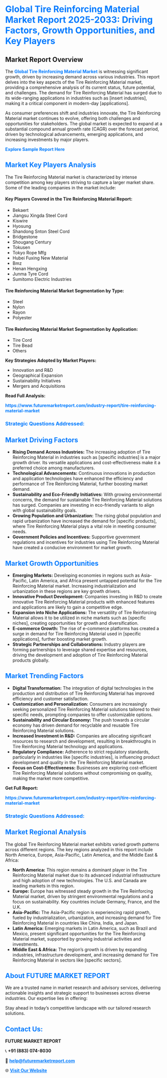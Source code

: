 <h1 style="color: #007BFF;">Global Tire Reinforcing Material Market Report 2025-2033: Driving Factors, Growth Opportunities, and Key Players</h1>

<section id="overview">
<h2>Market Report Overview</h2>
<p>The <a href="https://www.futuremarketreport.com/industry-report/tire-reinforcing-material-market" style="color: #007BFF; text-decoration: none;"><strong>Global Tire Reinforcing Material Market</strong></a> is witnessing significant growth, driven by increasing demand across various industries. This report delves into the key aspects of the Tire Reinforcing Material market, providing a comprehensive analysis of its current status, future potential, and challenges. The demand for Tire Reinforcing Material has surged due to its wide-ranging applications in industries such as [insert industries], making it a critical component in modern-day [applications].</p>
<p>As consumer preferences shift and industries innovate, the Tire Reinforcing Material market continues to evolve, offering both challenges and opportunities for stakeholders. The global market is expected to expand at a substantial compound annual growth rate (CAGR) over the forecast period, driven by technological advancements, emerging applications, and increasing investments by major players.</p>
</section>

<section id="overview">
<p><a href="https://www.futuremarketreport.com/request-sample/reportId=29548" style="color: #007BFF; text-decoration: none;"><strong>Explore Sample Report Here</strong></a></p>
</section>

<section id="key-players">
<h2 style="color: #007BFF;">Market Key Players Analysis</h2>
<p>The Tire Reinforcing Material market is characterized by intense competition among key players striving to capture a larger market share. Some of the leading companies in the market include:</p>
<h4>Key Players Covered in the Tire Reinforcing Material Report:</h4>
<ul><li>Bekaert</li><li>Jiangsu Xingda Steel Cord</li><li>Kiswire</li><li>Hyosung</li><li>Shandong Snton Steel Cord</li><li>Bridgestone</li><li>Shougang Century</li><li>Tokusen</li><li>Tokyo Rope Mfg</li><li>Hubei Fuxing New Material</li><li>Bmz</li><li>Henan Hengxing</li><li>Junma Tyre Cord</li><li>Sumitomo Electric Industries</li></ul>
<h4>Tire Reinforcing Material Market Segmentation by Type:</h4>
<ul><li>Steel</li><li>Nylon</li><li>Rayon</li><li>Polyester</li></ul>

<h4>Tire Reinforcing Material Market Segmentation by Application:</h4>
<ul><li>Tire Cord</li><li>Tire Bead</li><li>Others</li></ul>
<p><strong>Key Strategies Adopted by Market Players:</strong></p>
<ul>
<li>Innovation and R&D</li>
<li>Geographical Expansion</li>
<li>Sustainability Initiatives</li>
<li>Mergers and Acquisitions</li>
</ul>
</section>

<section>
<p><strong>Read Full Analysis: </strong></p><a href="https://www.futuremarketreport.com/industry-report/tire-reinforcing-material-market" style="color: #007BFF; text-decoration: none;"><strong>https://www.futuremarketreport.com/industry-report/tire-reinforcing-material-market</strong></a>
<h3 style="color: #007BFF;">Strategic Questions Addressed:</h3>
</section>

<section id="driving-factors">
<h2 style="color: #007BFF;">Market Driving Factors</h2>
<ul>
<li><strong>Rising Demand Across Industries:</strong> The increasing adoption of Tire Reinforcing Material in industries such as [specific industries] is a major growth driver. Its versatile applications and cost-effectiveness make it a preferred choice among manufacturers.</li>
<li><strong>Technological Advancements:</strong> Continuous innovations in production and application technologies have enhanced the efficiency and performance of Tire Reinforcing Material, further boosting market demand.</li>
<li><strong>Sustainability and Eco-Friendly Initiatives:</strong> With growing environmental concerns, the demand for sustainable Tire Reinforcing Material solutions has surged. Companies are investing in eco-friendly variants to align with global sustainability goals.</li>
<li><strong>Growing Population and Urbanization:</strong> The rising global population and rapid urbanization have increased the demand for [specific products], where Tire Reinforcing Material plays a vital role in meeting consumer needs.</li>
<li><strong>Government Policies and Incentives:</strong> Supportive government regulations and incentives for industries using Tire Reinforcing Material have created a conducive environment for market growth.</li>
</ul>
</section>

<section id="growth-opportunities">
<h2 style="color: #007BFF;">Market Growth Opportunities</h2>
<ul>
<li><strong>Emerging Markets:</strong> Developing economies in regions such as Asia-Pacific, Latin America, and Africa present untapped potential for the Tire Reinforcing Material market. Increasing industrialization and urbanization in these regions are key growth drivers.</li>
<li><strong>Innovative Product Development:</strong> Companies investing in R&D to create innovative Tire Reinforcing Material products with enhanced features and applications are likely to gain a competitive edge.</li>
<li><strong>Expansion into Niche Applications:</strong> The versatility of Tire Reinforcing Material allows it to be utilized in niche markets such as [specific niches], creating opportunities for growth and diversification.</li>
<li><strong>E-commerce Growth:</strong> The rise of e-commerce platforms has created a surge in demand for Tire Reinforcing Material used in [specific applications], further boosting market growth.</li>
<li><strong>Strategic Partnerships and Collaborations:</strong> Industry players are forming partnerships to leverage shared expertise and resources, driving the development and adoption of Tire Reinforcing Material products globally.</li>
</ul>
</section>

<section id="trending-factors">
<h2 style="color: #007BFF;">Market Trending Factors</h2>
<ul>
<li><strong>Digital Transformation:</strong> The integration of digital technologies in the production and distribution of Tire Reinforcing Material has improved efficiency and customer satisfaction.</li>
<li><strong>Customization and Personalization:</strong> Consumers are increasingly seeking personalized Tire Reinforcing Material solutions tailored to their specific needs, prompting companies to offer customizable options.</li>
<li><strong>Sustainability and Circular Economy:</strong> The push towards a circular economy has driven demand for recyclable and reusable Tire Reinforcing Material solutions.</li>
<li><strong>Increased Investment in R&D:</strong> Companies are allocating significant resources to research and development, resulting in breakthroughs in Tire Reinforcing Material technology and applications.</li>
<li><strong>Regulatory Compliance:</strong> Adherence to strict regulatory standards, particularly in industries like [specific industries], is influencing product development and quality in the Tire Reinforcing Material market.</li>
<li><strong>Focus on Cost-Effectiveness:</strong> Businesses are exploring cost-efficient Tire Reinforcing Material solutions without compromising on quality, making the market more competitive.</li>
</ul>
</section>

<section>
<p><strong>Get Full Report: </strong></p><a href="https://www.futuremarketreport.com/industry-report/tire-reinforcing-material-market" style="color: #007BFF; text-decoration: none;"><strong>https://www.futuremarketreport.com/industry-report/tire-reinforcing-material-market</strong></a>
<h3 style="color: #007BFF;">Strategic Questions Addressed:</h3>
</section>


<section id="regional-analysis">
<h2 style="color: #007BFF;">Market Regional Analysis</h2>
<p>The global Tire Reinforcing Material market exhibits varied growth patterns across different regions. The key regions analyzed in this report include North America, Europe, Asia-Pacific, Latin America, and the Middle East & Africa:</p>
<ul>
<li><strong>North America:</strong> This region remains a dominant player in the Tire Reinforcing Material market due to its advanced industrial infrastructure and high adoption of new technologies. The U.S. and Canada are leading markets in this region.</li>
<li><strong>Europe:</strong> Europe has witnessed steady growth in the Tire Reinforcing Material market, driven by stringent environmental regulations and a focus on sustainability. Key countries include Germany, France, and the U.K.</li>
<li><strong>Asia-Pacific:</strong> The Asia-Pacific region is experiencing rapid growth, fueled by industrialization, urbanization, and increasing demand for Tire Reinforcing Material in countries like China, India, and Japan.</li>
<li><strong>Latin America:</strong> Emerging markets in Latin America, such as Brazil and Mexico, present significant opportunities for the Tire Reinforcing Material market, supported by growing industrial activities and investments.</li>
<li><strong>Middle East & Africa:</strong> The region’s growth is driven by expanding industries, infrastructure development, and increasing demand for Tire Reinforcing Material in sectors like [specific sectors].</li>
</ul>
</section>

<footer>
<h2 style="color: #007BFF;">About FUTURE MARKET REPORT</h2>
<p>We are a trusted name in market research and advisory services, delivering actionable insights and strategic support to businesses across diverse industries. Our expertise lies in offering:</p>

<p>Stay ahead in today’s competitive landscape with our tailored research solutions.</p>

<h2 style="color: #007BFF;">Contact Us:</h2>
<p><strong>FUTURE MARKET REPORT</strong></p>
<p>📞 <strong>+91 (883) 074-8030</strong></p>
<p>📧 <strong><a href="mailto:help@futuremarketreport.com" style="color: #007BFF;">help@futuremarketreport.com</a></strong></p>
<p>🌐 <strong><a href="https://www.futuremarketreport.com/" style="color: #007BFF;">Visit Our Website</a></strong></p>
</footer>